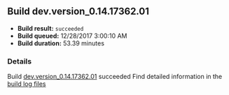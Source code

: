 ## Build dev.version_0.14.17362.01
- **Build result:** `succeeded`
- **Build queued:** 12/28/2017 3:00:10 AM
- **Build duration:** 53.39 minutes
### Details
Build [dev.version_0.14.17362.01](https://winappstudio.visualstudio.com/web/build.aspx?pcguid=a4ef43be-68ce-4195-a619-079b4d9834c2&builduri=vstfs%3a%2f%2f%2fBuild%2fBuild%2f24551) succeeded
Find detailed information in the [build log files](https://uwpctdiags.blob.core.windows.net/buildlogs/dev.version_0.14.17362.01_logs.zip)
